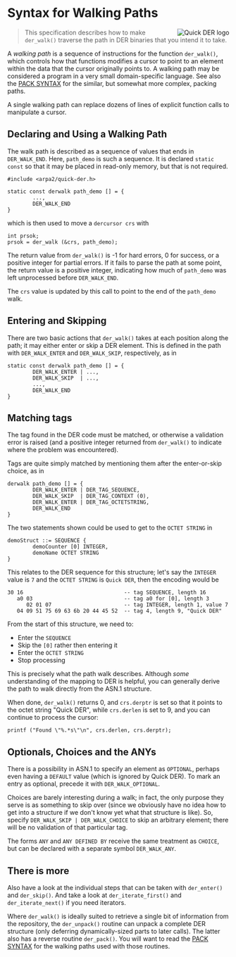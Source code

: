 # Syntax for Walking Paths

<img alt="Quick DER logo" src="quick-der-logo.png" style="float: right;"/>

> This specification describes how to make `der_walk()` traverse the path in DER
> binaries that you intend it to take.

A *walking path* is a sequence of instructions for the function
`der_walk()`, which controls how that functions modifies a cursor
to point to an element within the data that the cursor originally
points to. A walking path may be considered a program in a very small
domain-specific language. See also the
[PACK SYNTAX](PACK-SYNTAX.MD)
for the similar, but somewhat more complex, packing paths.

A single walking path can replace dozens of lines of explicit function calls
to manipulate a cursor.

## Declaring and Using a Walking Path

The walk path is described as a sequence of values that ends in `DER_WALK_END`.
Here, `path_demo` is such a sequence. It is declared `static const` so that it
may be placed in read-only memory, but that is not required.

    #include <arpa2/quick-der.h>

    static const derwalk path_demo [] = {
            ...,
            DER_WALK_END
    }

which is then used to move a `dercursor crs` with

    int prsok;
    prsok = der_walk (&crs, path_demo);

The return value from `der_walk()` is -1 for hard errors, 0 for success,
or a positive integer for partial errors.  If it fails to parse the path at
some point, the return value is a positive  integer, indicating how much of
`path_demo` was left unprocessed before `DER_WALK_END`.

The `crs` value is updated by this call to point to the end of the `path_demo`
walk.

## Entering and Skipping

There are two basic actions that `der_walk()` takes at each position along the
path; it may either enter or skip a DER element.  This is defined in the path
with `DER_WALK_ENTER` and `DER_WALK_SKIP`, respectively, as in

    static const derwalk path_demo [] = {
            DER_WALK_ENTER | ...,
            DER_WALK_SKIP  | ...,
            ...,
            DER_WALK_END
    }

## Matching tags

The tag found in the DER code must be matched, or otherwise a validation error
is raised (and a positive integer returned from `der_walk()` to indicate where
the problem was encountered).

Tags are quite simply matched by mentioning them after the enter-or-skip choice,
as in

    derwalk path_demo [] = {
            DER_WALK_ENTER | DER_TAG_SEQUENCE,
            DER_WALK_SKIP  | DER_TAG_CONTEXT (0),
            DER_WALK_ENTER | DER_TAG_OCTETSTRING,
            DER_WALK_END
    }

The two statements shown could be used to get to the `OCTET STRING` in

    demoStruct ::= SEQUENCE {
            demoCounter [0] INTEGER,
            demoName OCTET STRING
    }

This relates to the DER sequence for this structure; let's say the `INTEGER`
value is `7` and the `OCTET STRING` is `Quick DER`, then the encoding would be

    30 16                                -- tag SEQUENCE, length 16
       a0 03                             -- tag a0 for [0], length 3
          02 01 07                       -- tag INTEGER, length 1, value 7
       04 09 51 75 69 63 6b 20 44 45 52  -- tag 4, length 9, "Quick DER"

From the start of this structure, we need to:

  * Enter the `SEQUENCE`
  * Skip the `[0]` rather then entering it
  * Enter the `OCTET STRING`
  * Stop processing

This is precisely what the path walk describes.  Although *some* understanding
of the mapping to DER is helpful, you can generally derive the path to walk
directly from the ASN.1 structure.

When done, `der_walk()` returns 0, and `crs.derptr` is set so that it
points to the octet string "Quick DER", while `crs.derlen` is set to 9,
and you can continue to process the cursor:

    printf ("Found \"%.*s\"\n", crs.derlen, crs.derptr);


## Optionals, Choices and the ANYs

There is a possibility in ASN.1 to specify an element as `OPTIONAL`, perhaps
even having a `DEFAULT` value (which is ignored by Quick DER).  To mark an
entry as optional, precede it with `DER_WALK_OPTIONAL`.

Choices are barely interesting during a walk; in fact, the only purpose they
serve is as something to skip over (since we obviously have no idea how to get
into a structure if we don't know yet what that structure is like).  So,
specify `DER_WALK_SKIP | DER_WALK_CHOICE` to skip an arbitrary element;
there will be no validation of that particular tag.

The forms `ANY` and `ANY DEFINED BY` receive the same treatment as `CHOICE`,
but can be declared with a separate symbol `DER_WALK_ANY`.


## There is more

Also have a look at the individual steps that can be taken with
`der_enter()` and `der_skip()`.  And take a look at
`der_iterate_first()` and `der_iterate_next()` if you need iterators.

Where `der_walk()` is ideally suited to retrieve a single bit of information
from the repository, the `der_unpack()` routine can unpack a complete DER
structure (only deferring dynamically-sized parts to later calls).  The latter
also has a reverse routine `der_pack()`.  You will want to read the
[PACK SYNTAX](PACK-SYNTAX.MD) for the walking paths used with those routines.

